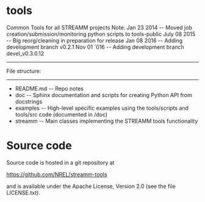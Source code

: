 tools
=====

Common Tools for all STREAMM projects
Note:
  Jan  23 2014 -- Moved job creation/submission/monitoring python scripts to tools-public
  July 08 2015 -- Big reorg/cleaning in preparation for release
  Jan 08 2016 --  Adding development branch v0.2.1 
  Nov 01 `016 --  Adding development branch devel_v0.3.0.12 

*****************
File structure:
*****************

- README.md  -- Repo notes
- doc        -- Sphinx documentation and scripts for creating Python API from docstrings
- examples   -- High-level specific examples using the tools/scripts and tools/src code (documented in /doc)
- streamm    -- Main classes implementing the STREAMM tools functionality



Source code
===========

Source code is hosted in a git repository at

https://github.com/NREL/streamm-tools

and is available under the Apache License, Version 2.0 (see
the file LICENSE.txt).



